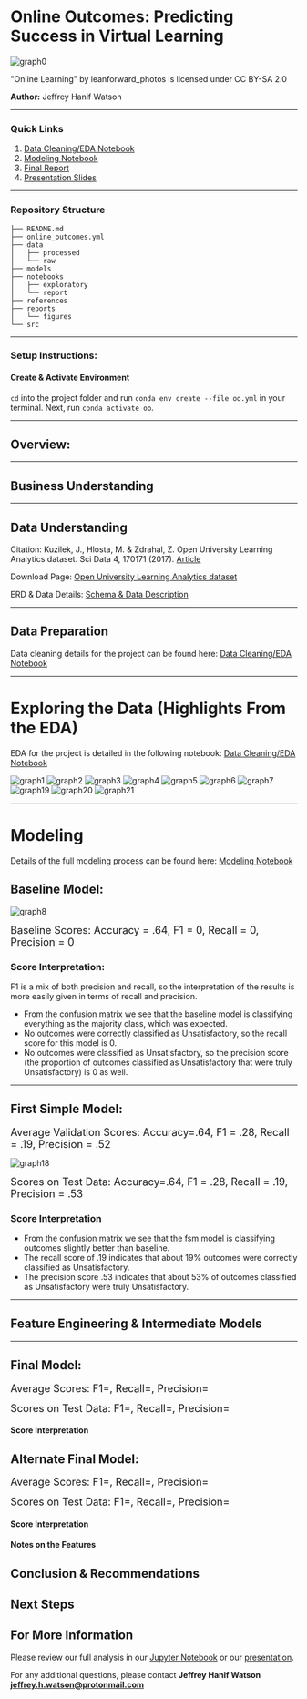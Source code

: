 # Online Outcomes: Predicting Success in Virtual Learning

![graph0](./reports/figures/intro.jpg)

"Online Learning" by leanforward_photos is licensed under CC BY-SA 2.0

**Author:** Jeffrey Hanif Watson
***
### Quick Links
1. [Data Cleaning/EDA Notebook](./notebooks/exploratory/cleaning_eda.ipynb)
2. [Modeling Notebook](./notebooks/exploratory/modeling_eda.ipynb)
3. [Final Report](./notebooks/report/report.ipynb)
4. [Presentation Slides](./reports/presentation.pdf)
***
### Repository Structure

```
├── README.md
├── online_outcomes.yml
├── data
│   ├── processed
│   └── raw
├── models
├── notebooks
│   ├── exploratory
│   └── report
├── references
├── reports
│   └── figures
└── src
```
***
### Setup Instructions:

#### Create & Activate Environment
`cd` into the project folder and run `conda env create --file
oo.yml` in your terminal. Next, run `conda activate oo`.
***
## Overview:

***
## Business Understanding
 
***
## Data Understanding
Citation:
Kuzilek, J., Hlosta, M. & Zdrahal, Z. Open University Learning Analytics dataset. Sci Data 4, 170171 (2017). [Article](https://doi.org/10.1038/sdata.2017.171)

Download Page:
[Open University Learning Analytics dataset](https://analyse.kmi.open.ac.uk/open_dataset)

ERD & Data Details:
[Schema & Data Description](https://analyse.kmi.open.ac.uk/open_dataset#description)

***
## Data Preparation
Data cleaning details for the project can be found here:
[Data Cleaning/EDA Notebook](./notebooks/exploratory/cleaning_eda.ipynb)

***
# Exploring the  Data (Highlights From the EDA)
EDA for the project is detailed in the following notebook: [Data Cleaning/EDA Notebook](./notebooks/exploratory/cleaning_eda.ipynb)

![graph1](./reports/figures/outcomes_type.png)
![graph2](./reports/figures/outcomes_imd.png)
![graph3](./reports/figures/outcomes_dis.png)
![graph4](./reports/figures/outcomes_age.png)
![graph5](./reports/figures/outcomes_edu.png)
![graph6](./reports/figures/outcomes_gen.png)
![graph7](./reports/figures/outcomes_cl.png)
![graph19](./reports/figures/outcomes_med.png)
![graph20](./reports/figures/outcomes_wa.png)
![graph21](./reports/figures/outcomes_al.png)
***
# Modeling

Details of the full modeling process can be found here:
[Modeling Notebook](./notebooks/exploratory/modeling_eda.ipynb)


## Baseline Model:

![graph8](./reports/figures/baseline.png)

<font size="4">Baseline Scores: Accuracy = .64, F1 = 0, Recall = 0, Precision = 0</font>

### Score Interpretation:

F1 is a mix of both precision and recall, so the interpretation of the results is more easily given in terms of recall and precision.

- From the confusion matrix we see that the baseline model is classifying everything as the majority class, which was expected.
- No outcomes were correctly classified as Unsatisfactory, so the recall score for this model is 0. 
- No outcomes were classified as Unsatisfactory, so the precision score (the proportion of outcomes classified as Unsatisfactory that were truly Unsatisfactory) is 0 as well.

***
## First Simple Model:

<font size="4">Average Validation Scores: Accuracy=.64, F1 = .28, Recall = .19, Precision = .52</font>

![graph18](./reports/figures/fsm.png)

<font size="4">Scores on Test Data: Accuracy=.64, F1 = .28, Recall = .19, Precision = .53</font>

### Score Interpretation

- From the confusion matrix we see that the fsm model is classifying outcomes slightly better than baseline.
- The recall score of .19 indicates that about 19% outcomes were correctly classified as Unsatisfactory. 
- The precision score .53 indicates that about 53% of outcomes classified as Unsatisfactory were truly Unsatisfactory.
***
## Feature Engineering & Intermediate Models

***
## Final Model:
<font size="4"> </font>

<font size="4">Average Scores: F1=, Recall=, Precision=</font>

[comment]: <![graph12](./reports/figures/dummy.png)> 

<font size="4">Scores on Test Data: F1=, Recall=, Precision=</font>

#### Score Interpretation


## Alternate Final Model:  
<font size="4"></font>

<font size="4">Average Scores: F1=, Recall=, Precision=</font>


[comment]: <![graph16](./reports/figures/dummy.png)>

<font size="4">Scores on Test Data: F1=, Recall=, Precision=</font>

#### Score Interpretation


#### Notes on the Features

## Conclusion & Recommendations

## Next Steps

## For More Information

Please review our full analysis in our [Jupyter Notebook](./notebooks/report/report.ipynb) or our [presentation](./reports/presentation.pdf).

For any additional questions, please contact **Jeffrey Hanif Watson jeffrey.h.watson@protonmail.com**
